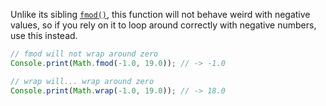 
Unlike its sibling [`fmod()`](/scripting/scripting-api/math#fmod), this function will not behave weird with negative values, so if you rely on it to loop around correctly with negative numbers, use this instead.

```javascript
// fmod will not wrap around zero
Console.print(Math.fmod(-1.0, 19.0)); // -> -1.0

// wrap will... wrap around zero
Console.print(Math.wrap(-1.0, 19.0)); // -> 18.0
```
